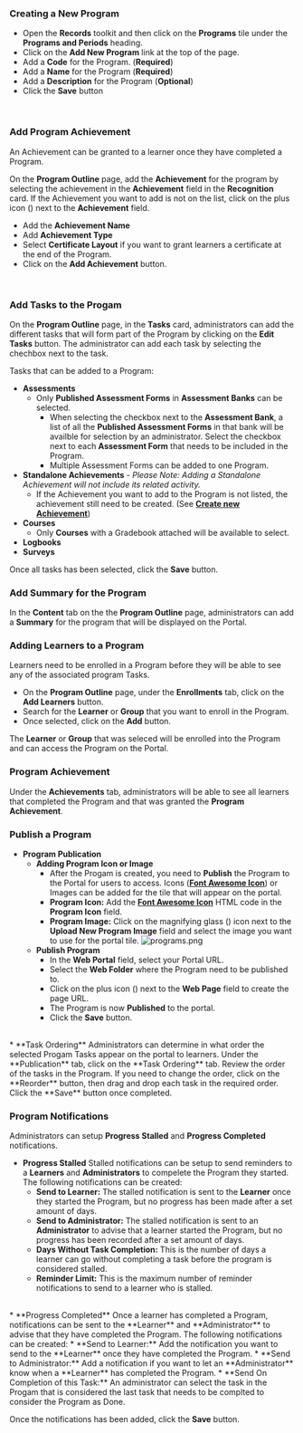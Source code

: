 ### Creating a New Program

* Open the **Records** toolkit and then click on the **Programs** tile under the **Programs and Periods** heading.
* Click on the **Add New Program** link at the top of the page.
* Add a **Code** for the Program. (**Required**)
* Add a **Name** for the Program (**Required**)
* Add a **Description** for the Program (**Optional**)
* Click the **Save** button
<br>

### Add Program Achievement

An Achievement can be granted to a learner once they have completed a Program. 

On the **Program Outline** page, add the **Achievement** for the program by selecting the achievement in the **Achievement** field in the **Recognition** card. If the Achievement you want to add is not on the list, click on the plus icon (<i class="fas fa-plus-square"></i>) next to the **Achievement** field.
* Add the **Achievement Name**
* Add **Achievement Type**
* Select **Certificate Layout** if you want to grant learners a certificate at the end of the Program. 
* Click on the **Add Achievement** button.
<br>

### Add Tasks to the Progam

On the **Program Outline** page, in the **Tasks** card, administrators can add the different tasks that will form part of the Program by clicking on the **Edit Tasks** button. The administrator can add each task by selecting the chechbox next to the task.

Tasks that can be added to a Program:
* **Assessments**
	* Only **Published Assessment Forms** in **Assessment Banks** can be selected. 
		* When selecting the checkbox next to the **Assessment Bank**, a list of all the **Published Assessment Forms** in that bank will be availble for selection by an administrator. Select the checkbox next to each **Assessment Form** that needs to be included in the Program.
		* Multiple Assessment Forms can be added to one Program.
* **Standalone Achievements** - *Please Note:  Adding a Standalone Achievement will not include its related activity.*
	* If the Achievement you want to add to the Program is not listed, the achievement still need to be created. (See [**Create new Achievement**](/ui/help/apps/portal/records/achievements/define-achievement))
* **Courses**
	* Only **Courses** with a Gradebook attached will be available to select. 
* **Logbooks**
* **Surveys**

Once all tasks has been selected, click the **Save** button.
<br>

### Add Summary for the Program

In the **Content** tab on the the **Program Outline** page, administrators can add a **Summary** for the program that will be displayed on the Portal. 
<br> 

### Adding Learners to a Program

Learners need to be enrolled in a Program before they will be able to see any of the associated program Tasks.
* On the **Program Outline** page, under the **Enrollments** tab, click on the **Add Learners** button.
* Search for the **Learner** or **Group** that you want to enroll in the Program.
* Once selected, click on the **Add** button.

The **Learner** or **Group** that was seleced will be enrolled into the Program and can access the Program on the Portal.
<br>

### Program Achievement

Under the **Achievements** tab, administrators will be able to see all learners that completed the Program and that was granted the **Program Achievement**.
<br>

### Publish a Program

* **Program Publication**
	* **Adding Program Icon or Image**
		* After the Progam is created, you need to **Publish** the Program to the Portal for users to access. Icons ([**Font Awesome Icon**](https://fontawesome.com/v5/search)) or Images can be added for the tile that will appear on the portal.
		* **Program Icon:** Add the [**Font Awesome Icon**](https://fontawesome.com/v5/search) HTML code in the **Program Icon** field.
		* **Program Image:** Click on the magnifying glass (<i class="fas fa-search"></i>) icon next to the **Upload New Program Image** field and select the image you want to use for the portal tile.
![programs.png](https://e02.insite.com/files/sites/e02/create-program/programs.png)
	* **Publish Program**
		* In the **Web Portal** field, select your Portal URL.
		* Select the **Web Folder** where the Program need to be published to.
		* Click on the plus icon (<i class="fas fa-plus-circle"></i>) next to the **Web Page** field to create the page URL.
		* The Program is now **Published** to the portal.
		* Click the **Save** button.
<br>
* **Task Ordering**
Administrators can determine in what order the selected Progam Tasks appear on the portal to learners. Under the **Publication** tab, click on the **Task Ordering** tab. Review the order of the tasks in the Program. If you need to change the order, click on the **Reorder** button, then drag and drop each task in the required order. Click the **Save** button once completed.
<br>

### Program Notifications

Administrators can setup **Progress Stalled** and **Progress Completed** notifications.

* **Progress Stalled**
Stalled notifications can be setup to send reminders to a **Learners** and **Administrators** to compelete the Program they started. The following notifications can be created:
	* **Send to Learner:** The stalled notification is sent to the **Learner** once they started the Program, but no progress has been made after a set amount of days.
	* **Send to Administrator:** The stalled notification is sent to an **Administrator** to advise that a learner started the Program, but no progress has been recorded after a set amount of days.
	* **Days Without Task Completion:** This is the number of days a learner can go without completing a task before the program is considered stalled.
	* **Reminder Limit:** This is the maximum number of reminder notifications to send to a learner who is stalled.
<br>
* **Progress Completed**
Once a learner has completed a Program, notifications can be sent to the **Learner** and **Administrator** to advise that they have completed the Program. The following notifications can be created:
	* **Send to Learner:** Add the notification you want to send to the **Learner** once they have completed the Program.
	* **Send to Administrator:** Add a notification if you want to let an **Administrator** know when a **Learner** has completed the Program.
	* **Send On Completion of this Task:** An administrator can select the task in the Progam that is considered the last task that needs to be complted to consider the Program as Done. 

Once the notifications has been added, click the **Save** button.